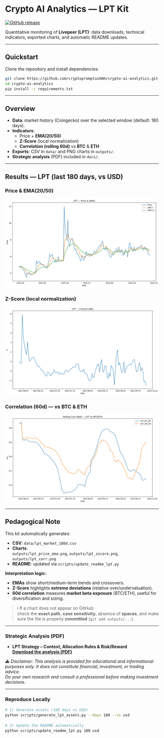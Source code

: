 ﻿# Crypto AI Analytics — LPT Kit
[![GitHub release](https://img.shields.io/github/v/release/cryptopromptaiHAH/crypto-ai-analytics)](https://github.com/cryptopromptaiHAH/crypto-ai-analytics/releases/latest)

Quantitative monitoring of **Livepeer (LPT)**: data downloads, technical indicators, exported charts, and automatic README updates.

---

## Quickstart

Clone the repository and install dependencies:

```bash
git clone https://github.com/cryptopromptaiHAH/crypto-ai-analytics.git
cd crypto-ai-analytics
pip install -r requirements.txt
```

---

## Overview

- **Data**: market history (Coingecko) over the selected window (default: 180 days).  
- **Indicators**:
  - Price + **EMA(20/50)**
  - **Z-Score** (local normalization)
  - **Correlation (rolling 60d)** vs **BTC** & **ETH**
- **Exports**: CSV in `data/` and PNG charts in `outputs/`.
- **Strategic analysis** (PDF) included in `docs/`.

---

## Results — LPT (last 180 days, vs USD)

### Price & EMA(20/50)
![LPT Price + EMA](outputs/lpt_price_ema.png)

### Z-Score (local normalization)
![LPT Z-Score](outputs/lpt_zscore.png)

### Correlation (60d) — vs BTC & ETH
![Correlation LPT (60d) vs BTC & ETH](outputs/lpt_corr.png)

---

## Pedagogical Note

This kit automatically generates:

- **CSV**: `data/lpt_market_180d.csv`  
- **Charts**:  
  `outputs/lpt_price_ema.png`, `outputs/lpt_zscore.png`, `outputs/lpt_corr.png`  
- **README**: updated via `scripts/update_readme_lpt.py`

**Interpretation logic:**
- **EMAs** show short/medium-term trends and crossovers.  
- **Z-Score** highlights **extreme deviations** (relative over/undervaluation).  
- **60d correlation** measures **market beta exposure** (BTC/ETH), useful for diversification and sizing.  

> ℹ️ If a chart does not appear on GitHub:  
> check the **exact path**, **case sensitivity**, absence of **spaces**, and make sure the file is properly **committed** (`git add outputs/...`).  

---

### Strategic Analysis (PDF)

- **LPT Strategy – Context, Allocation Rules & Risk/Reward**  
  **[Download the analysis (PDF)](docs/lpt_analysis.pdf)**

*⚠️ Disclaimer: This analysis is provided for educational and informational purposes only.       It does not constitute financial, investment, or trading advice.  
Do your own research and consult a professional before making investment decisions.*

---

### Reproduce Locally

```bash
# 1) Generate assets (180 days vs USD)
python scripts/generate_lpt_assets.py --days 180 --vs usd

# 2) Update the README automatically
python scripts/update_readme_lpt.py 180 usd
```